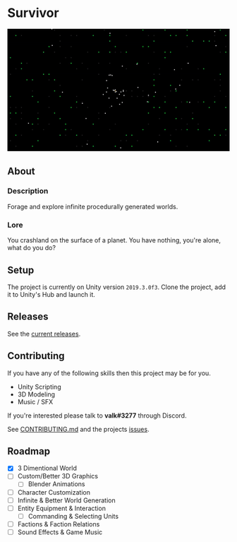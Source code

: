 # Survivor
![Preview](preview2.gif)

## About
### Description
Forage and explore infinite procedurally generated worlds.

### Lore
You crashland on the surface of a planet. You have nothing, you're alone, what do you do?

## Setup
The project is currently on Unity version `2019.3.0f3`. Clone the project, add it to Unity's Hub and launch it.

## Releases
See the [current releases](https://github.com/valkyrienyanko/Survivor/releases).

## Contributing
If you have any of the following skills then this project may be for you.
- Unity Scripting
- 3D Modeling
- Music / SFX

If you're interested please talk to **valk#3277** through Discord.

See [CONTRIBUTING.md](https://github.com/valkyrienyanko/Survivor/blob/master/CONTRIBUTING.md) and the projects [issues](https://github.com/valkyrienyanko/Survivor/issues).

## Roadmap
- [x] 3 Dimentional World
- [ ] Custom/Better 3D Graphics
  - [ ] Blender Animations
- [ ] Character Customization
- [ ] Infinite & Better World Generation
- [ ] Entity Equipment & Interaction
  - [ ] Commanding & Selecting Units
- [ ] Factions & Faction Relations
- [ ] Sound Effects & Game Music
